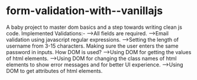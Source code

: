# form-validation-with--vanillajs
A baby project to master dom basics and a step towards writing clean js code.
  Implemented Validations:-
-->All fields are required.
-->Email validation using javascript regular expressions.
-->Setting the length of username from 3-15 characters.
 Making sure the user enters the same password in inputs.
 How DOM is used?
-->Using DOM for getting the values of html elements.
-->Using DOM for changing the class names of html elements to show error messages and for better UI experience.
-->Using DOM to get attributes of html elements.
